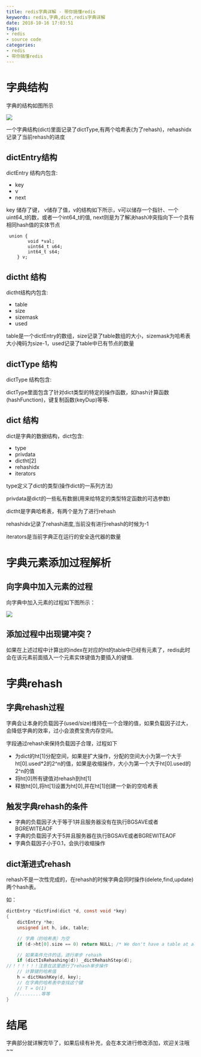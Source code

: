 ```yaml
---
title: redis字典详解 - 带你搞懂redis
keywords: redis,字典,dict,redis字典详解
date: 2018-10-16 17:03:51
tags:
- redis
- source code
categories: 
- redis
- 带你搞懂redis
---
```


# 字典结构
字典的结构如图所示

![](http://zhangrb-image.oss-cn-beijing.aliyuncs.com/18-10-26/39055441.jpg)

一个字典结构(dict)里面记录了dictType,有两个哈希表(为了rehash)，rehashidx记录了当前rehash的进度

## dictEntry结构
dictEntry 结构内包含:

- key
- v
- next

key 储存了键， v储存了值，v的结构如下所示，v可以储存一个指针、一个uint64_t的数，或者一个int64_t的值, next则是为了解决hash冲突指向下一个具有相同hash值的实体节点

```
 union {
        void *val;
        uint64_t u64;
        int64_t s64;
    } v;
```
<!--more-->
## dictht 结构

dictht结构内包含:

- table
- size
- sizemask
- used

table是一个dictEntry的数组，size记录了table数组的大小，sizemask为哈希表大小掩码为size-1，used记录了table中已有节点的数量

## dictType 结构

dictType 结构包含:

dictType里面包含了针对dict类型的特定的操作函数，如hash计算函数(hashFunction)，键复制函数(keyDup)等等.

## dict 结构
dict是字典的数据结构，dict包含:
- type
- privdata
- dictht[2]
- rehashidx
- iterators

type定义了dict的类型(操作dict的一系列方法)

privdata是dict的一些私有数据(用来给特定的类型特定函数的可选参数)

dictht是字典哈希表，有两个是为了进行rehash

rehashidx记录了rehash进度,当前没有进行rehash的时候为-1

iterators是当前字典正在运行的安全迭代器的数量

# 字典元素添加过程解析

## 向字典中加入元素的过程

向字典中加入元素的过程如下图所示：

![](http://zhangrb-image.oss-cn-beijing.aliyuncs.com/18-10-26/85703852.jpg)

## 添加过程中出现键冲突？

如果在上述过程中计算出的index在对应的ht的table中已经有元素了，redis此时会在该元素前面插入一个元素实体键值为要插入的键值.

# 字典rehash

## 字典rehash过程

字典会让本身的负载因子(used/size)维持在一个合理的值，如果负载因子过大，会降低字典的效率，过小会浪费宝贵内存空间。

字段通过rehash来保持负载因子合理，过程如下

- 为dict的ht[1]分配空间，如果是扩大操作，分配的空间大小为第一个大于ht[0].used*2的2^n的值，如果是收缩操作，大小为第一个大于ht[0].used的2^n的值
- 将ht[0]所有键值对rehash到ht[1]
- 释放ht[0],将ht[1]设置为ht[0],并在ht[1]创建一个新的空哈希表

## 触发字典rehash的条件

- 字典的负载因子大于等于1并且服务器没有在执行BGSAVE或者BGREWITEAOF
- 字典的负载因子大于5并且服务器在执行BGSAVE或者BGREWITEAOF
- 字典负载因子小于0.1，会执行收缩操作

## dict渐进式rehash

rehash不是一次性完成的，在rehash的时候字典会同时操作(delete,find,update)两个hash表。

如：
```c
dictEntry *dictFind(dict *d, const void *key)
{
    dictEntry *he;
    unsigned int h, idx, table;

    // 字典（的哈希表）为空
    if (d->ht[0].size == 0) return NULL; /* We don't have a table at all */

    // 如果条件允许的话，进行单步 rehash
    if (dictIsRehashing(d)) _dictRehashStep(d);
//！！！！！！注意在这里进行了rehash单步操作
    // 计算键的哈希值
    h = dictHashKey(d, key);
    // 在字典的哈希表中查找这个键
    // T = O(1)
   //........等等
}
```

# 结尾
字典部分就详解完毕了，如果后续有补充，会在本文进行修改添加，欢迎关注哦~~